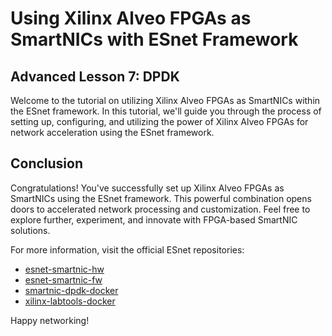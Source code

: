 # Using Xilinx Alveo FPGAs as SmartNICs with ESnet Framework

## Advanced Lesson 7: DPDK

Welcome to the tutorial on utilizing Xilinx Alveo FPGAs as SmartNICs within the ESnet framework. In this tutorial, we'll guide you through the process of setting up, configuring, and utilizing the power of Xilinx Alveo FPGAs for network acceleration using the ESnet framework.

## Conclusion

Congratulations! You've successfully set up Xilinx Alveo FPGAs as SmartNICs using the ESnet framework. This powerful combination opens doors to accelerated network processing and customization. Feel free to explore further, experiment, and innovate with FPGA-based SmartNIC solutions.

For more information, visit the official ESnet repositories:
- [esnet-smartnic-hw](https://github.com/esnet/esnet-smartnic-hw)
- [esnet-smartnic-fw](https://github.com/esnet/esnet-smartnic-fw)
- [smartnic-dpdk-docker](https://github.com/esnet/smartnic-dpdk-docker)
- [xilinx-labtools-docker](https://github.com/esnet/xilinx-labtools-docker)

Happy networking!